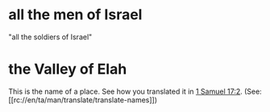 # all the men of Israel

"all the soldiers of Israel"

# the Valley of Elah

This is the name of a place. See how you translated it in [1 Samuel 17:2](./02.md). (See: [[rc://en/ta/man/translate/translate-names]])